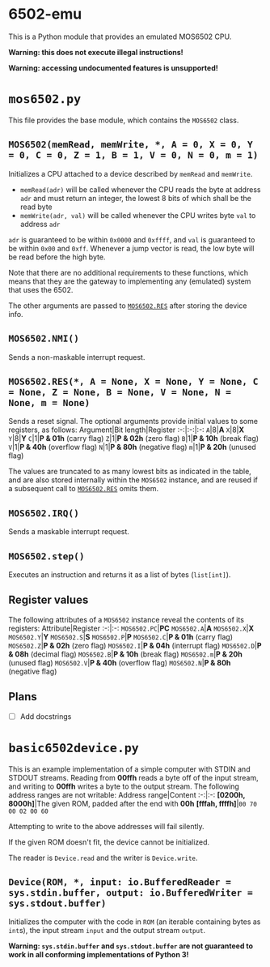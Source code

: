 # 6502-emu
This is a Python module that provides an emulated MOS6502 CPU.

**Warning: this does not execute illegal instructions!**

**Warning: accessing undocumented features is unsupported!**
# `mos6502.py`
This file provides the base module, which contains the `MOS6502` class.
## `MOS6502(memRead, memWrite, *, A = 0, X = 0, Y = 0, C = 0, Z = 1, B = 1, V = 0, N = 0, m = 1)`
Initializes a CPU attached to a device described by `memRead` and `memWrite`.

+ `memRead(adr)` will be called whenever the CPU reads the byte at address `adr` and must return an integer, the lowest 8 bits of which shall be the read byte
+ `memWrite(adr, val)` will be called whenever the CPU writes byte `val` to address `adr`

`adr` is guaranteed to be within `0x0000` and `0xffff`, and `val` is guaranteed to be within `0x00` and `0xff`. Whenever a jump vector is read, the low byte will be read before the high byte.

Note that there are no additional requirements to these functions, which means that they are the gateway to implementing any (emulated) system that uses the 6502.

The other arguments are passed to [`MOS6502.RES`][res] after storing the device info.
## `MOS6502.NMI()`
Sends a non-maskable interrupt request.
## `MOS6502.RES(*, A = None, X = None, Y = None, C = None, Z = None, B = None, V = None, N = None, m = None)`
Sends a reset signal. The optional arguments provide initial values to some registers, as follows:
Argument|Bit length|Register
:-:|:-:|:-:
`A`|8|**A**
`X`|8|**X**
`Y`|8|**Y**
`C`|1|**P & 01h** (carry flag)
`Z`|1|**P & 02h** (zero flag)
`B`|1|**P & 10h** (break flag)
`V`|1|**P & 40h** (overflow flag)
`N`|1|**P & 80h** (negative flag)
`m`|1|**P & 20h** (unused flag)

The values are truncated to as many lowest bits as indicated in the table, and are also stored internally within the `MOS6502` instance, and are reused if a subsequent call to [`MOS6502.RES`][res] omits them.
## `MOS6502.IRQ()`
Sends a maskable interrupt request.
## `MOS6502.step()`
Executes an instruction and returns it as a list of bytes (`list[int]`).
## Register values
The following attributes of a `MOS6502` instance reveal the contents of its registers:
Attribute|Register
:-:|:-:
`MOS6502.PC`|**PC**
`MOS6502.A`|**A**
`MOS6502.X`|**X**
`MOS6502.Y`|**Y**
`MOS6502.S`|**S**
`MOS6502.P`|**P**
`MOS6502.C`|**P & 01h** (carry flag)
`MOS6502.Z`|**P & 02h** (zero flag)
`MOS6502.I`|**P & 04h** (interrupt flag)
`MOS6502.D`|**P & 08h** (decimal flag)
`MOS6502.B`|**P & 10h** (break flag)
`MOS6502.m`|**P & 20h** (unused flag)
`MOS6502.V`|**P & 40h** (overflow flag)
`MOS6502.N`|**P & 80h** (negative flag)

[res]: #mos6502res-a--none-x--none-y--none-c--none-z--none-b--none-v--none-n--none-m--none
## Plans
+ [ ] Add docstrings
# `basic6502device.py`
This is an example implementation of a simple computer with STDIN and STDOUT streams. Reading from **00ffh** reads a byte off of the input stream, and writing to **00ffh** writes a byte to the output stream. The following address ranges are not writable:
Address range|Content
:-:|:-:
**[0200h, 8000h]**|The given ROM, padded after the end with **00h**
**[fffah, ffffh]**|`00 70 00 02 00 60`

Attempting to write to the above addresses will fail silently.

If the given ROM doesn't fit, the device cannot be initialized.

The reader is `Device.read` and the writer is `Device.write`.
## `Device(ROM, *, input: io.BufferedReader = sys.stdin.buffer, output: io.BufferedWriter = sys.stdout.buffer)`
Initializes the computer with the code in `ROM` (an iterable containing bytes as `int`s), the input stream `input` and the output stream `output`.

**Warning: `sys.stdin.buffer` and `sys.stdout.buffer` are not guaranteed to work in all conforming implementations of Python 3!**
